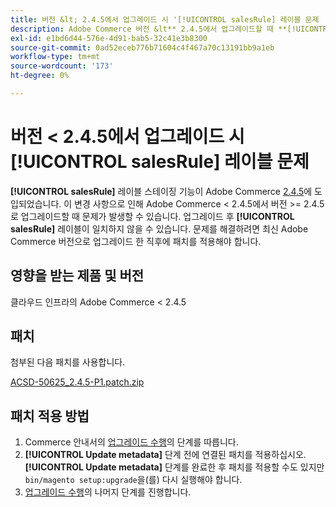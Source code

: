 ```yaml
---
title: 버전 &lt; 2.4.5에서 업그레이드 시 '[!UICONTROL salesRule] 레이블 문제
description: Adobe Commerce 버전 &lt** 2.4.5에서 업그레이드할 때 **[!UICONTROL salesRule]문제를 해결하기 위해 패치를 적용하십시오.
exl-id: e1bd6d44-576e-4d91-bab5-32c41e3b8300
source-git-commit: 0ad52eceb776b71604c4f467a70c13191bb9a1eb
workflow-type: tm+mt
source-wordcount: '173'
ht-degree: 0%

---
```


# 버전 &lt; 2.4.5에서 업그레이드 시 **[!UICONTROL salesRule]** 레이블 문제

**[!UICONTROL salesRule]** 레이블 스테이징 기능이 Adobe Commerce [2.4.5](/docs/commerce-operations/release/notes/adobe-commerce/2-4-5.html)에 도입되었습니다. 이 변경 사항으로 인해 Adobe Commerce &lt; 2.4.5에서 버전 >= 2.4.5로 업그레이드할 때 문제가 발생할 수 있습니다. 업그레이드 후 **[!UICONTROL salesRule]** 레이블이 일치하지 않을 수 있습니다. 문제를 해결하려면 최신 Adobe Commerce 버전으로 업그레이드 한 직후에 패치를 적용해야 합니다.

## 영향을 받는 제품 및 버전

클라우드 인프라의 Adobe Commerce &lt; 2.4.5

## 패치

첨부된 다음 패치를 사용합니다.

[ACSD-50625_2.4.5-P1.patch.zip](assets/ACSD-50625_2.4.5-p1.patch.zip)

## 패치 적용 방법

1. Commerce 안내서의 [업그레이드 수행](https://experienceleague.adobe.com/docs/commerce-operations/upgrade-guide/implementation/perform-upgrade.html)의 단계를 따릅니다.
1. **[!UICONTROL Update metadata]** 단계 전에 연결된 패치를 적용하십시오.
**[!UICONTROL Update metadata]** 단계를 완료한 후 패치를 적용할 수도 있지만 `bin/magento setup:upgrade`을(를) 다시 실행해야 합니다.
1. [업그레이드 수행](https://experienceleague.adobe.com/docs/commerce-operations/upgrade-guide/implementation/perform-upgrade.html)의 나머지 단계를 진행합니다.
